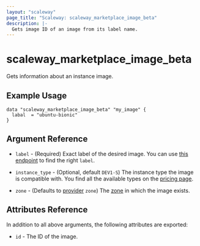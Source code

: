 ```yaml
---
layout: "scaleway"
page_title: "Scaleway: scaleway_marketplace_image_beta"
description: |-
  Gets image ID of an image from its label name.
---
```


# scaleway_marketplace_image_beta

Gets information about an instance image.

## Example Usage

```hcl
data "scaleway_marketplace_image_beta" "my_image" {
  labal  = "ubuntu-bionic"
}
```

## Argument Reference

- `label` - (Required) Exact label of the desired image. You can use [this endpoint](https://api-marketplace.scaleway.com/images?page=1&per_page=100)
to find the right `label`.

- `instance_type` - (Optional, default `DEV1-S`) The instance type the image is compatible with.
You find all the available types on the [pricing page](https://www.scaleway.com/en/pricing/).

- `zone` - (Defaults to [provider](../index.html#zone) `zone`) The [zone](../guides/regions_and_zones.html#zones) in which the image exists.

## Attributes Reference

In addition to all above arguments, the following attributes are exported:

- `id` - The ID of the image.
